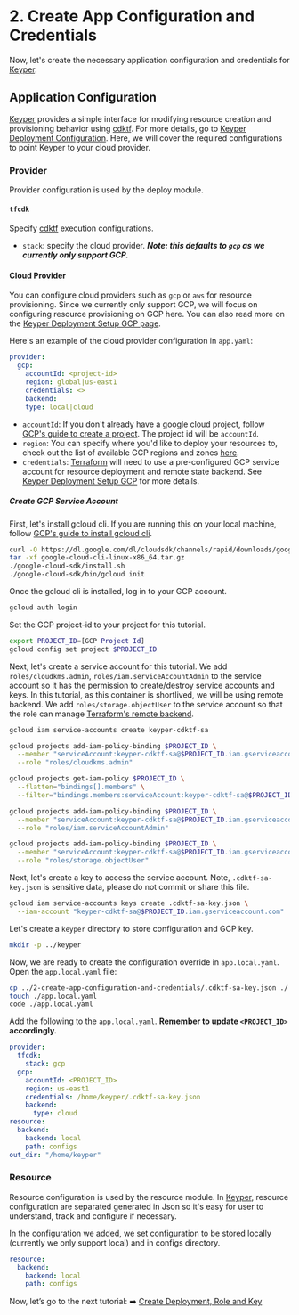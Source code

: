 # 2. Create App Configuration and Credentials

Now, let's create the necessary application configuration and credentials for [Keyper](https://jarrid.xyz/keyper).

## Application Configuration

[Keyper](https://jarrid.xyz/keyper) provides a simple interface for modifying resource creation and provisioning behavior using [cdktf](https://developer.hashicorp.com/terraform/cdktf/cli-reference/commands). For more details, go to [Keyper Deployment Configuration](https://jarrid.xyz/keyper/deploy/configuration/). Here, we will cover the required configurations to point Keyper to your cloud provider.

### Provider

Provider configuration is used by the deploy module.

#### `tfcdk`

Specify [cdktf](https://developer.hashicorp.com/terraform/cdktf/cli-reference/commands) execution configurations.

- `stack`: specify the cloud provider. ***Note: this defaults to `gcp` as we currently only support GCP.***

#### Cloud Provider

You can configure cloud providers such as `gcp` or `aws` for resource provisioning. Since we currently only support GCP, we will focus on configuring resource provisioning on GCP here. You can also read more on the [Keyper Deployment Setup GCP page](https://jarrid.xyz/keyper/deploy/gcp/).

Here's an example of the cloud provider configuration in `app.yaml`:

```yaml {"id":"01J4J3FS02SNFP0W2EW2NEDMH2"}
provider:
  gcp:
    accountId: <project-id>
    region: global|us-east1
    credentials: <>
    backend:
    type: local|cloud
```

- `accountId`: If you don't already have a google cloud project, follow [GCP's guide to create a project](https://developers.google.com/workspace/guides/create-project). The project id will be `accountId`.
- `region`: You can specify where you'd like to deploy your resources to, check out the list of available GCP regions and zones [here](https://cloud.google.com/compute/docs/regions-zones#available).
- `credentials`: [Terraform](https://www.terraform.io/) will need to use a pre-configured GCP service account for resource deployment and remote state backend. See [Keyper Deployment Setup GCP](https://jarrid.xyz/keyper/deploy/gcp/#create-kms-admin-service-account) for more details.

##### Create GCP Service Account

First, let's install gcloud cli. If you are running this on your local machine, follow [GCP's guide to install gcloud cli](https://cloud.google.com/sdk/docs/install).

```bash {"id":"01J4J7VNG44ESCBBXNE5ZDS8R8"}
curl -O https://dl.google.com/dl/cloudsdk/channels/rapid/downloads/google-cloud-cli-linux-x86_64.tar.gz
tar -xf google-cloud-cli-linux-x86_64.tar.gz
./google-cloud-sdk/install.sh
./google-cloud-sdk/bin/gcloud init
```

Once the gcloud cli is installed, log in to your GCP account.

```bash {"id":"01J4J3FS02SNFP0W2EW4EB64HF"}
gcloud auth login
```

Set the GCP project-id to your project for this tutorial.

```bash {"id":"01J4J8ADDJBKB0F6WD08DCP0J4"}
export PROJECT_ID=[GCP Project Id]
gcloud config set project $PROJECT_ID
```

Next, let's create a service account for this tutorial. We add `roles/cloudkms.admin`, `roles/iam.serviceAccountAdmin` to the service account so it has the permission to create/destroy service accounts and keys. In this tutorial, as this container is shortlived, we will be using remote backend. We add `roles/storage.objectUser` to the service account so that the role can manage [Terraform's remote backend](https://developer.hashicorp.com/terraform/language/settings/backends/remote).

```bash {"id":"01J4J9PFN8EVTF8JDW18Z8NZX0"}
gcloud iam service-accounts create keyper-cdktf-sa

gcloud projects add-iam-policy-binding $PROJECT_ID \
  --member "serviceAccount:keyper-cdktf-sa@$PROJECT_ID.iam.gserviceaccount.com" \
  --role "roles/cloudkms.admin"

gcloud projects get-iam-policy $PROJECT_ID \
  --flatten="bindings[].members" \
  --filter="bindings.members:serviceAccount:keyper-cdktf-sa@$PROJECT_ID.iam.gserviceaccount.com"

gcloud projects add-iam-policy-binding $PROJECT_ID \
  --member "serviceAccount:keyper-cdktf-sa@$PROJECT_ID.iam.gserviceaccount.com" \
  --role "roles/iam.serviceAccountAdmin"

gcloud projects add-iam-policy-binding $PROJECT_ID \
  --member "serviceAccount:keyper-cdktf-sa@$PROJECT_ID.iam.gserviceaccount.com" \
  --role "roles/storage.objectUser"
```

Next, let's create a key to access the service account. Note, `.cdktf-sa-key.json` is sensitive data, please do not commit or share this file.

```bash {"id":"01J4JA313AFQVHCHPXW8G57CXP"}
gcloud iam service-accounts keys create .cdktf-sa-key.json \
  --iam-account "keyper-cdktf-sa@$PROJECT_ID.iam.gserviceaccount.com"
```

Let's create a `keyper` directory to store configuration and GCP key.

```bash {"cwd":"","id":"01J4JACH1F1EDNC1TF04PGJF4A"}
mkdir -p ../keyper
```

Now, we are ready to create the configuration override in `app.local.yaml`. Open the `app.local.yaml` file:

```bash {"cwd":"../keyper","id":"01J4JATDZJE3TB0RSHTQ2MCXD2"}
cp ../2-create-app-configuration-and-credentials/.cdktf-sa-key.json ./
touch ./app.local.yaml
code ./app.local.yaml
```

Add the following to the `app.local.yaml`. __Remember to update `<PROJECT_ID>` accordingly.__

```yaml {"id":"01J4JN2QZQJ63YME8GVHZH2XQ1"}
provider:
  tfcdk:
    stack: gcp
  gcp:
    accountId: <PROJECT_ID>
    region: us-east1
    credentials: /home/keyper/.cdktf-sa-key.json
    backend:
      type: cloud
resource:
  backend:
    backend: local
    path: configs
out_dir: "/home/keyper"
```

### Resource

Resource configuration is used by the resource module. In [Keyper](https://jarrid.xyz/keyper), resource configuration are separated generated in Json so it's easy for user to understand, track and configure if necessary.

In the configuration we added, we set configuration to be stored locally (currently we only support local) and in configs directory.

```yaml {"id":"01J4JN2QZQJ63YME8GVMJK3PS3"}
resource:
  backend:
    backend: local
    path: configs
```

Now, let’s go to the next tutorial: ➡️ [Create Deployment, Role and Key](../3-create-deployment-role-and-key/README.md)
